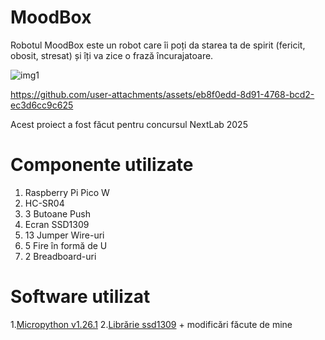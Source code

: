 # MoodBox
Robotul MoodBox este un robot care îi poți da starea ta de spirit (fericit, obosit, stresat) și îți va zice o frază încurajatoare.

![img1](https://github.com/user-attachments/assets/ace32839-ad95-4983-8fc5-788fdaeff45d)


https://github.com/user-attachments/assets/eb8f0edd-8d91-4768-bcd2-ec3d6cc9c625

Acest proiect a fost făcut pentru concursul NextLab 2025

# Componente utilizate

1. Raspberry Pi Pico W
2. HC-SR04
3. 3 Butoane Push
4. Ecran SSD1309
5. 13 Jumper Wire-uri
6. 5 Fire în formă de U
7. 2 Breadboard-uri

# Software utilizat

1.[Micropython v1.26.1](https://micropython.org/download/RPI_PICO_W/)
2.[Librărie ssd1309](https://github.com/rdagger/micropython-ssd1309) + modificări făcute de mine
